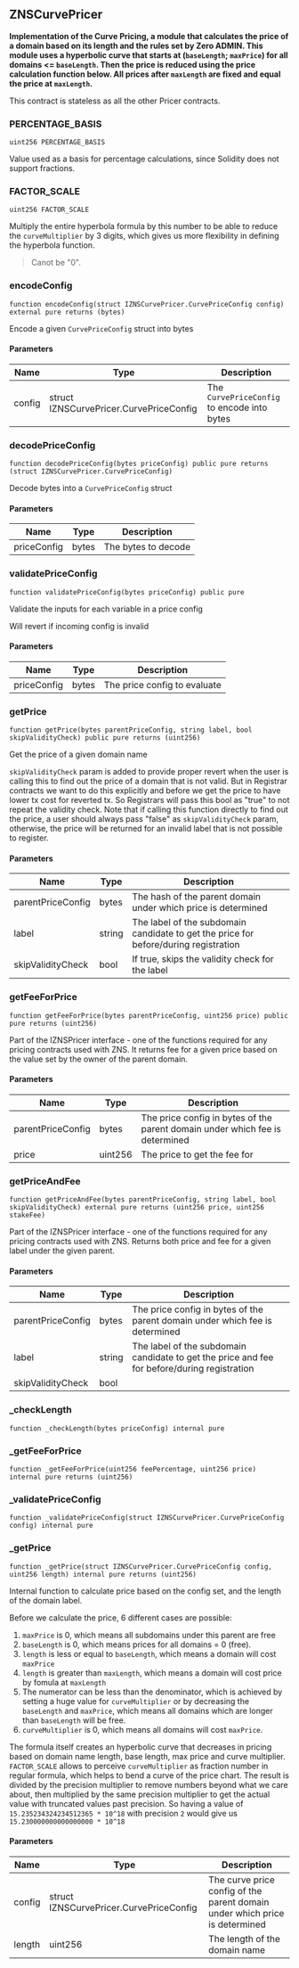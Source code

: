## ZNSCurvePricer

**Implementation of the Curve Pricing, a module that calculates the price of a domain
based on its length and the rules set by Zero ADMIN.
This module uses a hyperbolic curve that starts at (`baseLength`; `maxPrice`)
for all domains <= `baseLength`.
Then the price is reduced using the price calculation function below.
All prices after `maxLength` are fixed and equal the price at `maxLength`.**

This contract is stateless as all the other Pricer contracts.

### PERCENTAGE_BASIS

```solidity
uint256 PERCENTAGE_BASIS
```

Value used as a basis for percentage calculations,
since Solidity does not support fractions.

### FACTOR_SCALE

```solidity
uint256 FACTOR_SCALE
```

Multiply the entire hyperbola formula by this number to be able to reduce the `curveMultiplier`
by 3 digits, which gives us more flexibility in defining the hyperbola function.

> Canot be "0".

### encodeConfig

```solidity
function encodeConfig(struct IZNSCurvePricer.CurvePriceConfig config) external pure returns (bytes)
```

Encode a given `CurvePriceConfig` struct into bytes

#### Parameters

| Name | Type | Description |
| ---- | ---- | ----------- |
| config | struct IZNSCurvePricer.CurvePriceConfig | The `CurvePriceConfig` to encode into bytes |

### decodePriceConfig

```solidity
function decodePriceConfig(bytes priceConfig) public pure returns (struct IZNSCurvePricer.CurvePriceConfig)
```

Decode bytes into a `CurvePriceConfig` struct

#### Parameters

| Name | Type | Description |
| ---- | ---- | ----------- |
| priceConfig | bytes | The bytes to decode |

### validatePriceConfig

```solidity
function validatePriceConfig(bytes priceConfig) public pure
```

Validate the inputs for each variable in a price config

Will revert if incoming config is invalid

#### Parameters

| Name | Type | Description |
| ---- | ---- | ----------- |
| priceConfig | bytes | The price config to evaluate |

### getPrice

```solidity
function getPrice(bytes parentPriceConfig, string label, bool skipValidityCheck) public pure returns (uint256)
```

Get the price of a given domain name

`skipValidityCheck` param is added to provide proper revert when the user is
calling this to find out the price of a domain that is not valid. But in Registrar contracts
we want to do this explicitly and before we get the price to have lower tx cost for reverted tx.
So Registrars will pass this bool as "true" to not repeat the validity check.
Note that if calling this function directly to find out the price, a user should always pass "false"
as `skipValidityCheck` param, otherwise, the price will be returned for an invalid label that is not
possible to register.

#### Parameters

| Name | Type | Description |
| ---- | ---- | ----------- |
| parentPriceConfig | bytes | The hash of the parent domain under which price is determined |
| label | string | The label of the subdomain candidate to get the price for before/during registration |
| skipValidityCheck | bool | If true, skips the validity check for the label |

### getFeeForPrice

```solidity
function getFeeForPrice(bytes parentPriceConfig, uint256 price) public pure returns (uint256)
```

Part of the IZNSPricer interface - one of the functions required
for any pricing contracts used with ZNS. It returns fee for a given price
based on the value set by the owner of the parent domain.

#### Parameters

| Name | Type | Description |
| ---- | ---- | ----------- |
| parentPriceConfig | bytes | The price config in bytes of the parent domain under which fee is determined |
| price | uint256 | The price to get the fee for |

### getPriceAndFee

```solidity
function getPriceAndFee(bytes parentPriceConfig, string label, bool skipValidityCheck) external pure returns (uint256 price, uint256 stakeFee)
```

Part of the IZNSPricer interface - one of the functions required
for any pricing contracts used with ZNS. Returns both price and fee for a given label
under the given parent.

#### Parameters

| Name | Type | Description |
| ---- | ---- | ----------- |
| parentPriceConfig | bytes | The price config in bytes of the parent domain under which fee is determined |
| label | string | The label of the subdomain candidate to get the price and fee for before/during registration |
| skipValidityCheck | bool |  |

### _checkLength

```solidity
function _checkLength(bytes priceConfig) internal pure
```

### _getFeeForPrice

```solidity
function _getFeeForPrice(uint256 feePercentage, uint256 price) internal pure returns (uint256)
```

### _validatePriceConfig

```solidity
function _validatePriceConfig(struct IZNSCurvePricer.CurvePriceConfig config) internal pure
```

### _getPrice

```solidity
function _getPrice(struct IZNSCurvePricer.CurvePriceConfig config, uint256 length) internal pure returns (uint256)
```

Internal function to calculate price based on the config set,
and the length of the domain label.

Before we calculate the price, 6 different cases are possible:
1. `maxPrice` is 0, which means all subdomains under this parent are free
2. `baseLength` is 0, which means prices for all domains = 0 (free).
3. `length` is less or equal to `baseLength`, which means a domain will cost `maxPrice`
4. `length` is greater than `maxLength`, which means a domain will cost price by fomula at `maxLength`
5. The numerator can be less than the denominator, which is achieved by setting a huge value
for `curveMultiplier` or by decreasing the `baseLength` and `maxPrice`, which means all domains
which are longer than `baseLength` will be free.
6. `curveMultiplier` is 0, which means all domains will cost `maxPrice`.

The formula itself creates an hyperbolic curve that decreases in pricing based on domain name length,
base length, max price and curve multiplier.
`FACTOR_SCALE` allows to perceive `curveMultiplier` as fraction number in regular formula,
which helps to bend a curve of the price chart.
The result is divided by the precision multiplier to remove numbers beyond
what we care about, then multiplied by the same precision multiplier to get the actual value
with truncated values past precision. So having a value of `15.235234324234512365 * 10^18`
with precision `2` would give us `15.230000000000000000 * 10^18`

#### Parameters

| Name | Type | Description |
| ---- | ---- | ----------- |
| config | struct IZNSCurvePricer.CurvePriceConfig | The curve price config of the parent domain under which price is determined |
| length | uint256 | The length of the domain name |

